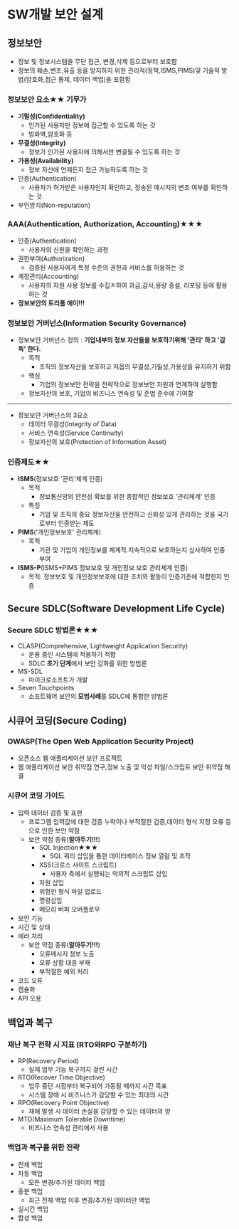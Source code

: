 # SW개발 보안 설계
## 정보보안
- 정보 및 정보시스템을 무단 접근, 변경,삭제 등으로부터 보호함
- 정보의 훼손,변조,유출 등을 방지하지 위한 관리적(정책,ISMS,PIMS)및 기술적 방법(암호화,접근 통제, 데이터 백업)을 포함함

### 정보보안 요소★★ 기무가
- **기밀성(Confidentiality)**
  - 인가된 사용자만 정보에 접근할 수 있도록 하는 것
  - 방화벽,암호화 등
- **무결성(Integrity)**
  - 정보가 인가된 사용자에 의해서만 변결될 수 있도록 하는 것
- **가용성(Availability)**
  - 정보 자산에 언제든지 접근 가능하도록 하는 것
- 인증(Authentication)
  - 사용자가 허가받은 사용자인지 확인하고, 정송된 메시지의 변조 여부를 확인하는 것
- 부인방지(Non-reputation)

### AAA(Authentication, Authorization, Accounting)★★★
- 인증(Authentication)
  - 사용자의 신원을 확인하는 과정
- 권한부여(Authorization)
  - 검증된 사용자에게 특정 수준의 권한과 서비스를 허용하는 것
- 계정관리(Accounting)
  - 사용자의 자원 사용 정보를 수집ㅈ하여 과금,감사,용량 증설, 리포팅 등에 활용하는 것
- **정보보안의 트리플 에이!!!**

### 정보보안 거버넌스(Information Security Governance)
- 정보보안 거버넌스 정의 : **기업내부의 정보 자산들을 보호하기위해 '관리' 하고 '감독' 한다.**
  - 목적
    - 조직의 정보자산을 보호하고 저옵의 무결성,기밀성,가용성을 유지하기 위함
  - 핵심
    - 기업의 정보보안 전략을 전략적으로 정보보안 자원과 연계하여 실행함
  - 정보자산의 보호, 기업의 비즈니스 연속성 및 준법 준수에 기여함
<hr/>

- 정보보안 거버넌스의 3요소
  - 데이터 무결성(Integrity of Data)
  - 서비스 연속성(Service Continuity)
  - 정보자산의 보호(Protection of Information Asset)

### 인증제도★★
- **ISMS**(정보보호 '관리'체계 인증)
  - 목적
    - 정보통신망의 안전성 확보를 위한 종합적인 정보보호 '관리체계' 인증
  - 특징
    - 기업 및 조직의 중요 정보자산을 안전하고 신뢰성 있게 관리하는 것을 국가로부터 인증받는 제도
- **PIMS**('개인정보보호' 관리체계)
  - 목적
    - 기관 및 기업이 개인정보를 체계적.지속적으로 보호하는지 심사하여 인증 부여
- **ISMS-P**(ISMS+PIMS 정보보호 및 개인정보 보호 관리체계 인증)
  - 목적: 정보보호 및 개인정보보호에 대한 조치와 활동이 인증기준에 적합한지 인증

## Secure SDLC(Software Development Life Cycle)
### Secure SDLC 방법론★★★
- CLASP(Comprehensive, Lightweight Application Security)
  - 운용 중인 시스템에 적용하기 적합
  - SDLC **초기 단계**에서 보안 강화를 위한 방법론
- MS-SDL
  - 마이크로소프트가 개발
- Seven Touchpoints
  - 소프트웨어 보안의 **모범사례**를 SDLC에 통합한 방법론

## 시큐어 코딩(Secure Coding)
### OWASP(The Open Web Application Security Project)
- 오픈소스 웹 애플리케이션 보안 프로젝트
- 웹 애플리케이션 보안 취약점 연구,정보 노출 및 악성 파일/스크립트 보안 취약점 해결
### 시큐어 코딩 가이드
- 입력 데이터 검증 및 표현
  - 프로그램 입력값에 대한 검증 누락이나 부적절한 검증,데이터 형식 지정 오류 등으로 인한 보안 약점
  - 보안 약점 종류(**알아두기!!!**)
    - SQL Injection★★★
      - SQL 쿼리 삽입을 통한 데이터베이스 정보 열람 및 조작
    - XSS(크로스 사이트 스크립트)
      - 사용자 측에서 실행되는 악의적 스크립트 삽입
    - 자원 삽입
    - 위험한 형식 파일 업로드
    - 명령삽입
    - 메모리 버퍼 오버플로우
- 보안 기능
- 시간 및 상태
- 에러 처리
  - 보안 약점 종류(**알아두기!!!**)
    - 오류메시지 정보 노출
    - 오류 상황 대응 부재
    - 부적절한 예외 처리
- 코드 오류
- 캡슐화
- API 오용

## 백업과 복구
### 재난 복구 전략 시 지표 (RTO와RPO 구분하기)
- RP(Recovery Period)
  - 실제 업무 기능 복구까지 걸린 시간
- RTO(Recover Time Objective)
  - 업무 중단 시점부터 복구되어 가동될 때까지 시간 목표
  - 시스템 장애 시 비즈니스가 감당할 수 있는 최대의 시간
- RPO(Recovery Point Objective)
  - 재해 발생 시 데이터 손실을 감당할 수 있는 데이터의 양
- MTD(Maximum Tolerable Downtime)
  - 비즈니스 연속성 관리에서 사용

### 백업과 복구를 위한 전략
- 전체 백업
- 차등 백업
  - 모든 변경/추가된 데이터 백업
- 증분 백업
  - 최근 전체 백업 이후 변경/추가된 데이터만 백업
- 실시간 백업
- 합성 백업
